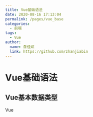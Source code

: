 ```yaml
---
title: Vue基础语法
date: 2020-08-16 17:13:04
permalink: /pages/vue_base
categories:
  - 前端
tags:
  - Vue
author:
  name: 詹佳斌
  link: https://github.com/zhanjiabin
---
```

# Vue基础语法
## Vue基本数据类型

Vue
<!-- more -->
